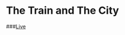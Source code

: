# The Train and The City

###[Live](https://rawgit.com/Ricardo-C-Oliveira/SaoPaulo-RailNetwork/master/main.html)
